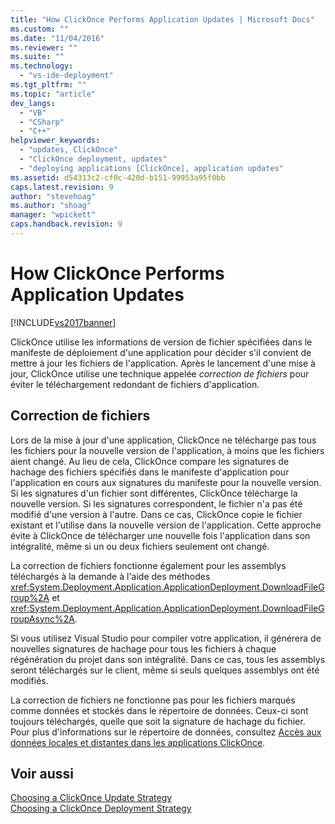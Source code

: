 ```yaml
---
title: "How ClickOnce Performs Application Updates | Microsoft Docs"
ms.custom: ""
ms.date: "11/04/2016"
ms.reviewer: ""
ms.suite: ""
ms.technology: 
  - "vs-ide-deployment"
ms.tgt_pltfrm: ""
ms.topic: "article"
dev_langs: 
  - "VB"
  - "CSharp"
  - "C++"
helpviewer_keywords: 
  - "updates, ClickOnce"
  - "ClickOnce deployment, updates"
  - "deploying applications [ClickOnce], application updates"
ms.assetid: d54313c2-cf0c-420d-b151-99953a95f0bb
caps.latest.revision: 9
author: "stevehoag"
ms.author: "shoag"
manager: "wpickett"
caps.handback.revision: 9
---
```

# How ClickOnce Performs Application Updates
[!INCLUDE[vs2017banner](../code-quality/includes/vs2017banner.md)]

ClickOnce utilise les informations de version de fichier spécifiées dans le manifeste de déploiement d'une application pour décider s'il convient de mettre à jour les fichiers de l'application.  Après le lancement d'une mise à jour, ClickOnce utilise une technique appelée *correction de fichiers* pour éviter le téléchargement redondant de fichiers d'application.  
  
## Correction de fichiers  
 Lors de la mise à jour d'une application, ClickOnce ne télécharge pas tous les fichiers pour la nouvelle version de l'application, à moins que les fichiers aient changé.  Au lieu de cela, ClickOnce compare les signatures de hachage des fichiers spécifiés dans le manifeste d'application pour l'application en cours aux signatures du manifeste pour la nouvelle version.  Si les signatures d'un fichier sont différentes, ClickOnce télécharge la nouvelle version.  Si les signatures correspondent, le fichier n'a pas été modifié d'une version à l'autre.  Dans ce cas, ClickOnce copie le fichier existant et l'utilise dans la nouvelle version de l'application.  Cette approche évite à ClickOnce de télécharger une nouvelle fois l'application dans son intégralité, même si un ou deux fichiers seulement ont changé.  
  
 La correction de fichiers fonctionne également pour les assemblys téléchargés à la demande à l'aide des méthodes <xref:System.Deployment.Application.ApplicationDeployment.DownloadFileGroup%2A> et <xref:System.Deployment.Application.ApplicationDeployment.DownloadFileGroupAsync%2A>.  
  
 Si vous utilisez Visual Studio pour compiler votre application, il générera de nouvelles signatures de hachage pour tous les fichiers à chaque régénération du projet dans son intégralité.  Dans ce cas, tous les assemblys seront téléchargés sur le client, même si seuls quelques assemblys ont été modifiés.  
  
 La correction de fichiers ne fonctionne pas pour les fichiers marqués comme données et stockés dans le répertoire de données.  Ceux\-ci sont toujours téléchargés, quelle que soit la signature de hachage du fichier.  Pour plus d'informations sur le répertoire de données, consultez [Accès aux données locales et distantes dans les applications ClickOnce](../deployment/accessing-local-and-remote-data-in-clickonce-applications.md).  
  
## Voir aussi  
 [Choosing a ClickOnce Update Strategy](../deployment/choosing-a-clickonce-update-strategy.md)   
 [Choosing a ClickOnce Deployment Strategy](../deployment/choosing-a-clickonce-deployment-strategy.md)
